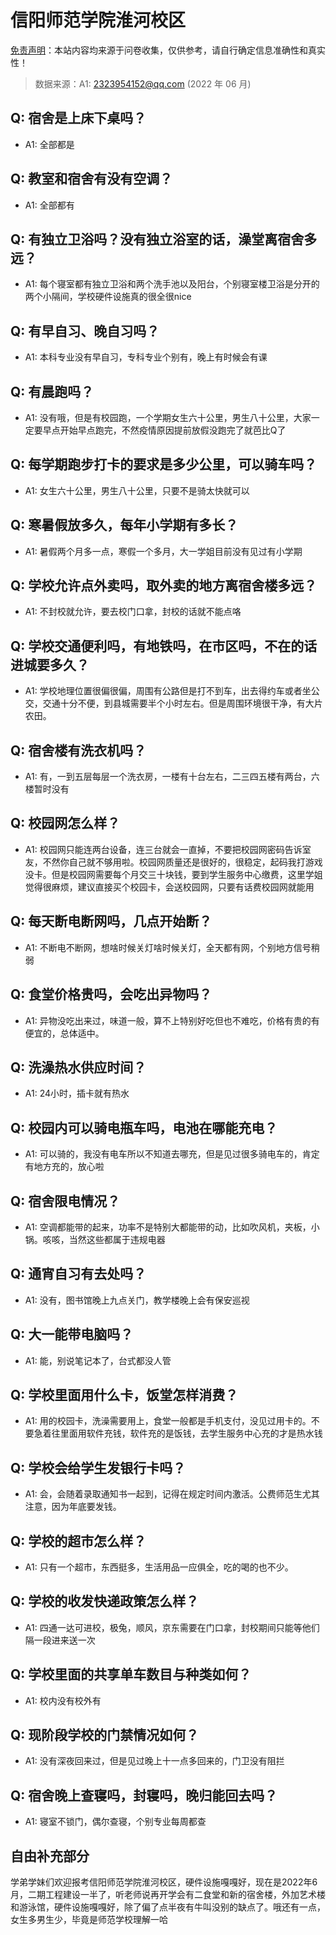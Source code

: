 # 信阳师范学院淮河校区

[免责声明](https://colleges.chat/#_3)：本站内容均来源于问卷收集，仅供参考，请自行确定信息准确性和真实性！

> 数据来源：A1: 2323954152@qq.com (2022 年 06 月)

## Q: 宿舍是上床下桌吗？

- A1: 全部都是

## Q: 教室和宿舍有没有空调？

- A1: 全部都有

## Q: 有独立卫浴吗？没有独立浴室的话，澡堂离宿舍多远？

- A1: 每个寝室都有独立卫浴和两个洗手池以及阳台，个别寝室楼卫浴是分开的两个小隔间，学校硬件设施真的很全很nice

## Q: 有早自习、晚自习吗？

- A1: 本科专业没有早自习，专科专业个别有，晚上有时候会有课

## Q: 有晨跑吗？

- A1: 没有哦，但是有校园跑，一个学期女生六十公里，男生八十公里，大家一定要早点开始早点跑完，不然疫情原因提前放假没跑完了就芭比Q了

## Q: 每学期跑步打卡的要求是多少公里，可以骑车吗？

- A1: 女生六十公里，男生八十公里，只要不是骑太快就可以

## Q: 寒暑假放多久，每年小学期有多长？

- A1: 暑假两个月多一点，寒假一个多月，大一学姐目前没有见过有小学期

## Q: 学校允许点外卖吗，取外卖的地方离宿舍楼多远？

- A1: 不封校就允许，要去校门口拿，封校的话就不能点咯

## Q: 学校交通便利吗，有地铁吗，在市区吗，不在的话进城要多久？

- A1: 学校地理位置很偏很偏，周围有公路但是打不到车，出去得约车或者坐公交，交通十分不便，到县城需要半个小时左右。但是周围环境很干净，有大片农田。

## Q: 宿舍楼有洗衣机吗？

- A1: 有，一到五层每层一个洗衣房，一楼有十台左右，二三四五楼有两台，六楼暂时没有

## Q: 校园网怎么样？

- A1: 校园网只能连两台设备，连三台就会一直掉，不要把校园网密码告诉室友，不然你自己就不够用啦。校园网质量还是很好的，很稳定，起码我打游戏没卡。但是校园网需要每个月交三十块钱，要到学生服务中心缴费，这里学姐觉得很麻烦，建议直接买个校园卡，会送校园网，只要有话费校园网就能用

## Q: 每天断电断网吗，几点开始断？

- A1: 不断电不断网，想啥时候关灯啥时候关灯，全天都有网，个别地方信号稍弱

## Q: 食堂价格贵吗，会吃出异物吗？

- A1: 异物没吃出来过，味道一般，算不上特别好吃但也不难吃，价格有贵的有便宜的，总体适中。

## Q: 洗澡热水供应时间？

- A1: 24小时，插卡就有热水

## Q: 校园内可以骑电瓶车吗，电池在哪能充电？

- A1: 可以骑的，我没有电车所以不知道去哪充，但是见过很多骑电车的，肯定有地方充的，放心啦

## Q: 宿舍限电情况？

- A1: 空调都能带的起来，功率不是特别大都能带的动，比如吹风机，夹板，小锅。咳咳，当然这些都属于违规电器

## Q: 通宵自习有去处吗？

- A1: 没有，图书馆晚上九点关门，教学楼晚上会有保安巡视

## Q: 大一能带电脑吗？

- A1: 能，别说笔记本了，台式都没人管

## Q: 学校里面用什么卡，饭堂怎样消费？

- A1: 用的校园卡，洗澡需要用上，食堂一般都是手机支付，没见过用卡的。不要急着往里面用软件充钱，软件充的是饭钱，去学生服务中心充的才是热水钱

## Q: 学校会给学生发银行卡吗？

- A1: 会，会随着录取通知书一起到，记得在规定时间内激活。公费师范生尤其注意，因为年底要发钱。

## Q: 学校的超市怎么样？

- A1: 只有一个超市，东西挺多，生活用品一应俱全，吃的喝的也不少。

## Q: 学校的收发快递政策怎么样？

- A1: 四通一达可进校，极兔，顺风，京东需要在门口拿，封校期间只能等他们隔一段进来送一次

## Q: 学校里面的共享单车数目与种类如何？

- A1: 校内没有校外有

## Q: 现阶段学校的门禁情况如何？

- A1: 没有深夜回来过，但是见过晚上十一点多回来的，门卫没有阻拦

## Q: 宿舍晚上查寝吗，封寝吗，晚归能回去吗？

- A1: 寝室不锁门，偶尔查寝，个别专业每周都查

## 自由补充部分

学弟学妹们欢迎报考信阳师范学院淮河校区，硬件设施嘎嘎好，现在是2022年6月，二期工程建设一半了，听老师说再开学会有二食堂和新的宿舍楼，外加艺术楼和游泳馆，硬件设施嘎嘎好，除了偏了点半夜有牛叫没别的缺点了。哦还有一点，女生多男生少，毕竟是师范学校理解一哈